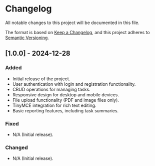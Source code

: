 # Changelog

All notable changes to this project will be documented in this file.

The format is based on [Keep a Changelog](https://keepachangelog.com/), and this project adheres to [Semantic Versioning](https://semver.org/).

## [1.0.0] - 2024-12-28
### Added
- Initial release of the project.
- User authentication with login and registration functionality.
- CRUD operations for managing tasks.
- Responsive design for desktop and mobile devices.
- File upload functionality (PDF and image files only).
- TinyMCE integration for rich text editing.
- Basic reporting features, including task summaries.

### Fixed
- N/A (Initial release).

### Changed
- N/A (Initial release).

